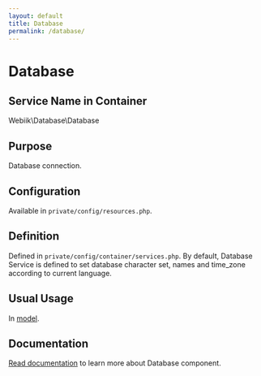 ```yaml
---
layout: default
title: Database
permalink: /database/
---
```

# Database
## Service Name in Container
Webiik\Database\Database

## Purpose
Database connection.  

## Configuration
Available in `private/config/resources.php`.

## Definition
Defined in `private/config/container/services.php`. By default, Database Service is defined to set database character set, names and time_zone according to current language.

## Usual Usage
In [model](/models).

## Documentation
[Read documentation](https://github.com/webiik/components/blob/master/src/Webiik/Database/README.md) to learn more about Database component.